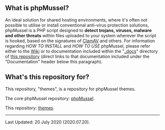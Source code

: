 ## **What is phpMussel?**

An ideal solution for shared hosting environments, where it's often not possible to utilise or install conventional anti-virus protection solutions, phpMussel is a PHP script designed to **detect trojans, viruses, malware and other threats** within files uploaded to your system wherever the script is hooked, based on the signatures of [ClamAV](https://www.clamav.net/) and others. For information regarding *HOW TO INSTALL* and *HOW TO USE* phpMussel, please refer either to the [Wiki](https://github.com/phpMussel/phpMussel/wiki) or to documentation included within the "[_docs](https://github.com/phpMussel/phpMussel/tree/master/_docs)" directory of [this repository](https://github.com/phpMussel/phpMussel) (direct links to that documentation included under the "Documentation" header below this paragraph).

## **What's this repository for?**

This repository, "themes", is a repository for phpMussel themes.

The core phpMussel repository: [phpMussel](https://github.com/phpMussel/phpMussel).

This repository: [themes](https://github.com/phpMussel/themes).

---


Last Updated: 20 July 2020 (2020.07.20).

